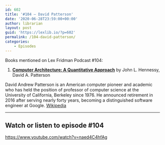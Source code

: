 ```yaml
---
id: 602
title: '#104 – David Patterson'
date: '2020-06-28T23:59:00+00:00'
author: librarian
layout: post
guid: 'https://lexlib.io/?p=602'
permalink: /104-david-patterson/
categories:
    - Episodes
---
```


Books mentioned on Lex Fridman Podcast #104:

1. **[Computer Architecture: A Quantitative Approach](https://amzn.to/3AM8sek)** by John L. Hennessy, David A. Patterson

David Andrew Patterson is an American computer pioneer and academic who has held the position of professor of computer science at the University of California, Berkeley since 1976. He announced retirement in 2016 after serving nearly forty years, becoming a distinguished software engineer at Google. [Wikipedia](https://en.wikipedia.org/wiki/David_Patterson_(computer_scientist))

- - - - - -

## Watch or listen to episode #104

<https://www.youtube.com/watch?v=naed4C4hfAg>